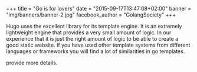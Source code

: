 +++
title = "Go is for lovers"
date = "2015-09-17T13:47:08+02:00"
banner = "img/banners/banner-2.jpg"
facebook_author = "GolangSociety"
+++

Hugo uses the excellent library for
its template engine. It is an extremely lightweight engine that provides a very
small amount of logic. In our experience that it is just the right amount of
logic to be able to create a good static website. If you have used other
template systems from different languages or frameworks you will find a lot of
similarities in go templates.

provide more details.
